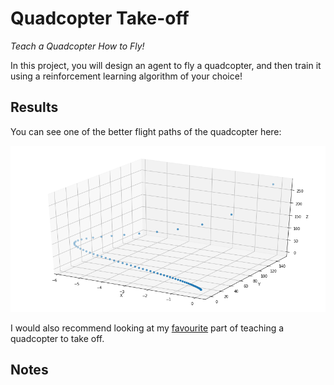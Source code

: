 # Quadcopter Take-off

*Teach a Quadcopter How to Fly!*

In this project, you will design an agent to fly a quadcopter, and then train it using a reinforcement learning algorithm of your choice! 

## Results

You can see one of the better flight paths of the quadcopter here:

![quadcopter flight path](./docs/screenshots/best_takeoff.png "Quadcopter Flight Path")

I would also recommend looking at my [favourite](./docs/screenshots/try_your_best.png) part of teaching a quadcopter to take off.

## Notes
